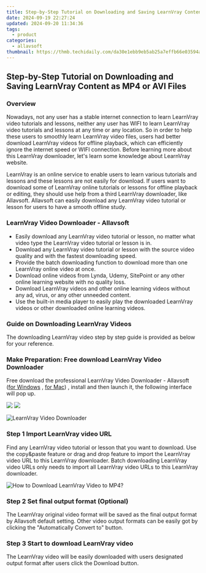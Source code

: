 ```yaml
---
title: Step-by-Step Tutorial on Downloading and Saving LearnVray Content as MP4 or AVI Files
date: 2024-09-19 22:27:24
updated: 2024-09-20 11:34:36
tags:
  - product
categories:
  - allavsoft
thumbnail: https://thmb.techidaily.com/da30e1ebb9eb5ab25a7effb66e03594a33963d6af1f63bbe87601ee182a33306.jpg
---
```


## Step-by-Step Tutorial on Downloading and Saving LearnVray Content as MP4 or AVI Files

### Overview

Nowadays, not any user has a stable internet connection to learn LearnVray video tutorials and lessons, neither any user has WIFI to learn LearnVray video tutorials and lessons at any time or any location. So in order to help these users to smoothly learn LearnVray video files, users had better download LearnVray videos for offline playback, which can efficiently ignore the internet speed or WIFI connection. Before learning more about this LearnVray downloader, let's learn some knowledge about LearnVray website.

LearnVray is an online service to enable users to learn various tutorials and lessons and these lessons are not easily for download. If users want to download some of LearnVray online tutorials or lessons for offline playback or editing, they should use help from a third LearnVray downloader, like Allavsoft. Allavsoft can easily download any LearnVray video tutorial or lesson for users to have a smooth offline study.

### LearnVray Video Downloader - Allavsoft

* Easily download any LearnVray video tutorial or lesson, no matter what video type the LearnVray video tutorial or lesson is in.
* Download any LearnVray video tutorial or lesson with the source video quality and with the fastest downloading speed.
* Provide the batch downloading function to download more than one LearnVray online video at once.
* Download online videos from Lynda, Udemy, SitePoint or any other online learning website with no quality loss.
* Download LearnVray videos and other online learning videos without any ad, virus, or any other unneeded content.
* Use the built-in media player to easily play the downloaded LearnVray videos or other downloaded online learning videos.

### Guide on Downloading LearnVray Videos

The downloading LearnVray video step by step guide is provided as below for your reference.

### Make Preparation: Free download LearnVray Video Downloader

Free download the professional LearnVray Video Downloader - Allavsoft ([for Windows](https://tools.techidaily.com/allavsoft/products/) , [for Mac](https://tools.techidaily.com/allavsoft/products/)) , install and then launch it, the following interface will pop up.

[![](https://www.allavsoft.com/how-to/../images/how-to/free-download-win.jpg)](https://tools.techidaily.com/allavsoft/products/) [![](https://www.allavsoft.com/how-to/../images/how-to/free-download-mac.jpg)](https://tools.techidaily.com/allavsoft/products/)

![LearnVray Video Downloader](https://www.allavsoft.com/how-to/../images/allavsoft/screen-shot-600.jpg)

### Step 1 Import LearnVray video URL

Find any LearnVray video tutorial or lesson that you want to download. Use the copy&paste feature or drag and drop feature to import the LearnVray video URL to this LearnVray downloader. Batch downloading LearnVray video URLs only needs to import all LearnVray video URLs to this LearnVray downloader.

![How to Download LearnVray Video to MP4?](https://www.allavsoft.com/how-to/../images/how-to/download-rtmp-video/download-rtmp-video.jpg)

### Step 2 Set final output format (Optional)

The LearnVray original video format will be saved as the final output format by Allavsoft default setting. Other video output formats can be easily got by clicking the "Automatically Convert to" button.

### Step 3 Start to download LearnVray video

The LearnVray video will be easily downloaded with users designated output format after users click the Download button.

<ins class="adsbygoogle"
     style="display:block"
     data-ad-format="autorelaxed"
     data-ad-client="ca-pub-7571918770474297"
     data-ad-slot="1223367746"></ins>



<ins class="adsbygoogle"
     style="display:block"
     data-ad-client="ca-pub-7571918770474297"
     data-ad-slot="8358498916"
     data-ad-format="auto"
     data-full-width-responsive="true"></ins>
